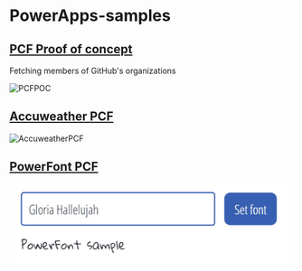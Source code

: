 # PowerApps-samples

## [PCF Proof of concept](https://github.com/Eickhel/PCF-Samples/tree/master/PCF%20POC)
Fetching members of GitHub's organizations

![PCFPOC](https://github.com/Eickhel/PCF-Samples/raw/master/PCF%20POC/images/GitHubPCF.png)

## [Accuweather PCF](https://github.com/Eickhel/PCF-Samples/tree/master/AccuweatherPCF)

![AccuweatherPCF](https://github.com/Eickhel/PCF-Samples/raw/master/AccuweatherPCF/PowerWeather.png)

## [PowerFont PCF](https://github.com/Eickhel/PowerApps-samples/tree/master/PowerFont/PCF)

![PowerFont](https://github.com/Eickhel/PowerApps-samples/raw/master/PowerFont/PCF/images/PowerFontPCF.gif)
